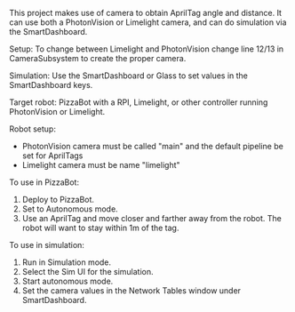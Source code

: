 This project makes use of camera to obtain AprilTag angle and distance. It can use both a PhotonVision or Limelight camera, 
and can do simulation via the SmartDashboard.

Setup:
To change between Limelight and PhotonVision change line 12/13 in CameraSubsystem to create the proper camera.

Simulation:
Use the SmartDashboard or Glass to set values in the SmartDashboard keys.

Target robot: PizzaBot with a RPI, Limelight, or other controller running PhotonVision or Limelight.

Robot setup:
* PhotonVision camera must be called "main" and the default pipeline be set for AprilTags
* Limelight camera must be name "limelight"

To use in PizzaBot:
1. Deploy to PizzaBot.
1. Set to Autonomous mode.
1. Use an AprilTag and move closer and farther away from the robot. The robot will want to stay within 1m of the tag.

To use in simulation:
1. Run in Simulation mode.
1. Select the Sim UI for the simulation.
1. Start autonomous mode.
1. Set the camera values in the Network Tables window under SmartDashboard.